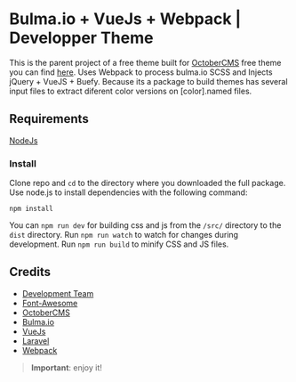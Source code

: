 Bulma.io + VueJs + Webpack | Developper Theme
==========

This is the parent project of a free theme built for [OctoberCMS](http://octobercms.com) free theme you can find [here](https://github.com/kikoseijo/oc-bulma-theme).
Uses Webpack to process bulma.io SCSS and Injects jQuery + VueJS + Buefy.
Because its a package to build themes has several input files to extract diferent color versions on [color].named files.

## Requirements

[NodeJs](https://nodejs.org/)

### Install

Clone repo and `cd` to the directory where you downloaded the full package. Use node.js to install dependencies with the following command:

    npm install

You can `npm run dev` for building css and js from the `/src/` directory to the `dist` directory.
Run `npm run watch` to watch for changes during development.
Run `npm run build` to minify CSS and JS files.



## Credits
* [Development Team](http://sunnyface.com)
* [Font-Awesome](http://fontawesome.io)
* [OctoberCMS](http://octobercms.com)
* [Bulma.io](http://bulma.io)
* [VueJs](https://vuejs.org)
* [Laravel](https://laravel.com)
* [Webpack](https://webpack.js.org)



> **Important**: enjoy it!
